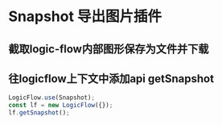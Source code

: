 # Snapshot 导出图片插件

## 截取logic-flow内部图形保存为文件并下载

## 往logicflow上下文中添加api getSnapshot

```ts
LogicFlow.use(Snapshot);
const lf = new LogicFlow({});
lf.getSnapshot();
```
